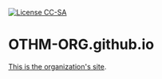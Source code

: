 [![License CC-SA](https://i.creativecommons.org/l/by-sa/4.0/88x31.png)](http://creativecommons.org/licenses/by-sa/4.0/)
# OTHM-ORG.github.io

[This is the organization's site](http://othm-org.github.io/).
